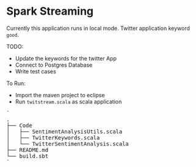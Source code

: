 # Spark Streaming
Currently this application runs in local mode. Twitter application keyword `good`.

TODO:
 - Update the keywords for the twitter App
 - Connect to Postgres Database
 - Write test cases

To Run:
 - Import the maven project to eclipse
 - Run `twitstream.scala` as scala application 

<pre>`
.
├── Code
│   ├── SentimentAnalysisUtils.scala
│   ├── TwitterKeywords.scala
│   └── TwitterSentimentAnalysis.scala
├── README.md
└── build.sbt
`</pre>
